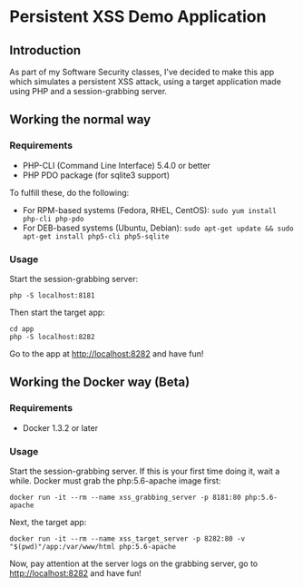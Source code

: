 # Persistent XSS Demo Application

## Introduction

As part of my Software Security classes, I've decided to make this app which
simulates a persistent XSS attack, using a target application made using PHP and
a session-grabbing server.

## Working the normal way

### Requirements

* PHP-CLI (Command Line Interface) 5.4.0 or better
* PHP PDO package (for sqlite3 support)

To fulfill these, do the following:

* For RPM-based systems (Fedora, RHEL, CentOS): `sudo yum install php-cli php-pdo`
* For DEB-based systems (Ubuntu, Debian): `sudo apt-get update && sudo apt-get install php5-cli php5-sqlite`

### Usage

Start the session-grabbing server:

```Shell
php -S localhost:8181
```

Then start the target app:

```Shell
cd app
php -S localhost:8282
```

Go to the app at <http://localhost:8282> and have fun!

## Working the Docker way (Beta)

### Requirements

* Docker 1.3.2 or later

### Usage

Start the session-grabbing server. If this is your first time doing it, wait a
while. Docker must grab the php:5.6-apache image first:

```Shell
docker run -it --rm --name xss_grabbing_server -p 8181:80 php:5.6-apache
```

Next, the target app:

```Shell
docker run -it --rm --name xss_target_server -p 8282:80 -v "$(pwd)"/app:/var/www/html php:5.6-apache
```

Now, pay attention at the server logs on the grabbing server, go to
<http://localhost:8282> and have fun!
